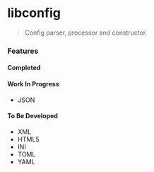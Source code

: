 # libconfig

> Config parser, processor and constructor.

### Features

#### Completed

#### Work In Progress

* JSON

#### To Be Developed

* XML
* HTML5
* INI
* TOML
* YAML

